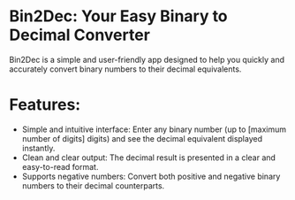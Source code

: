 # Bin2Dec: Your Easy Binary to Decimal Converter

Bin2Dec is a simple and user-friendly app designed to help you quickly and accurately convert binary numbers to their decimal equivalents.

# Features:
- Simple and intuitive interface: Enter any binary number (up to [maximum number of digits] digits) and see the decimal equivalent displayed instantly.
- Clean and clear output: The decimal result is presented in a clear and easy-to-read format.
- Supports negative numbers: Convert both positive and negative binary numbers to their decimal counterparts.

<!-- # Getting Started: -->